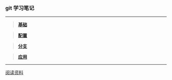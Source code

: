 ### git 学习笔记

---

> [**基础**](https://github.com/hwshang/doc.s/blob/master/git/git%E5%9F%BA%E7%A1%80.md)

> [**配置**](https://github.com/hwshang/doc.s/blob/master/git/git%E9%85%8D%E7%BD%AE.md)

> [**分支**](https://github.com/hwshang/doc.s/git/git分支.md)

> [**应用**](https://github.com/hwshang/doc.s/git/git基础.md)


---

[阅读资料](http://git-scm.com/book/zh)

